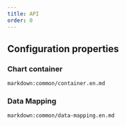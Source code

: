 ```yaml
---
title: API
order: 0
---
```


## Configuration properties

### Chart container

`markdown:common/container.en.md`

### Data Mapping

`markdown:common/data-mapping.en.md`
